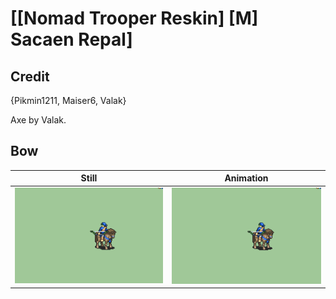 # [\[Nomad Trooper Reskin\] \[M\] Sacaen Repal]

## Credit

{Pikmin1211, Maiser6, Valak}

Axe by Valak.
	
## Bow

| Still | Animation |
| :---: | :-------: |
| ![Bow still](./Bow_000.png) | ![Bow animation](./Bow.gif) |
